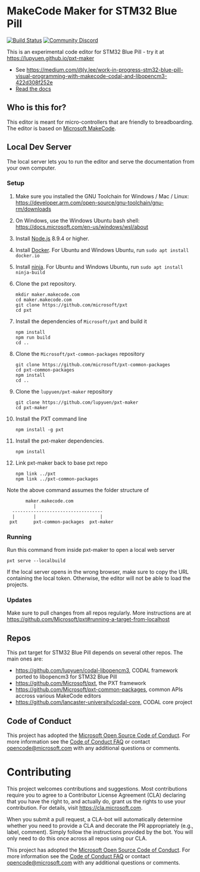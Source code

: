 # MakeCode Maker for STM32 Blue Pill

[![Build Status](https://travis-ci.org/Microsoft/pxt-maker.svg?branch=master)](https://travis-ci.org/Microsoft/pxt-maker)
[![Community Discord](https://img.shields.io/discord/448979533891371018.svg)](https://aka.ms/makecodecommunity)

This is an experimental code editor for STM32 Blue Pill - try it at https://lupyuen.github.io/pxt-maker

* See https://medium.com/@ly.lee/work-in-progress-stm32-blue-pill-visual-programming-with-makecode-codal-and-libopencm3-422d308f252e
* [Read the docs](https://maker.makecode.com/about)

## Who is this for?

This editor is meant for micro-controllers that are friendly to breadboarding. The editor is based on [Microsoft MakeCode](https://makecode.com).

## Local Dev Server

The local server lets you to run the editor and serve the documentation from your own computer.

### Setup

1. Make sure you installed the GNU Toolchain for Windows / Mac / Linux: https://developer.arm.com/open-source/gnu-toolchain/gnu-rm/downloads

1. On Windows, use the Windows Ubuntu bash shell: https://docs.microsoft.com/en-us/windows/wsl/about

1. Install [Node.js](https://nodejs.org/) 8.9.4 or higher.

1. Install [Docker](https://www.docker.com/). For Ubuntu and Windows Ubuntu, run `sudo apt install docker.io`

1. Install [ninja](https://ninja-build.org/). For Ubuntu and Windows Ubuntu, run `sudo apt install ninja-build`

1. Clone the pxt repository.

       mkdir maker.makecode.com
       cd maker.makecode.com
       git clone https://github.com/microsoft/pxt
       cd pxt

1. Install the dependencies of ``Microsoft/pxt`` and build it

       npm install
       npm run build
       cd ..

1. Clone the ``Microsoft/pxt-common-packages`` repository

       git clone https://github.com/microsoft/pxt-common-packages
       cd pxt-common-packages
       npm install
       cd ..

1. Clone the ``lupyuen/pxt-maker`` repository

       git clone https://github.com/lupyuen/pxt-maker
       cd pxt-maker

1. Install the PXT command line

       npm install -g pxt

1. Install the pxt-maker dependencies.

       npm install

1. Link pxt-maker back to base pxt repo

       npm link ../pxt
       npm link ../pxt-common-packages
       
Note the above command assumes the folder structure of   

```
       maker.makecode.com
          |
  ----------------------------------
  |       |                        |
 pxt      pxt-common-packages  pxt-maker
```

### Running

Run this command from inside pxt-maker to open a local web server
```
pxt serve --localbuild 
```
If the local server opens in the wrong browser, make sure to copy the URL containing the local token. 
Otherwise, the editor will not be able to load the projects.

### Updates

Make sure to pull changes from all repos regularly. More instructions are at https://github.com/Microsoft/pxt#running-a-target-from-localhost

## Repos 

This pxt target for STM32 Blue Pill depends on several other repos. The main ones are:
- https://github.com/lupyuen/codal-libopencm3, CODAL framework ported to libopencm3 for STM32 Blue Pill
- https://github.com/Microsoft/pxt, the PXT framework
- https://github.com/Microsoft/pxt-common-packages, common APIs accross various MakeCode editors
- https://github.com/lancaster-university/codal-core, CODAL core project

## Code of Conduct

This project has adopted the [Microsoft Open Source Code of Conduct](https://opensource.microsoft.com/codeofconduct/). For more information see the [Code of Conduct FAQ](https://opensource.microsoft.com/codeofconduct/faq/) or contact [opencode@microsoft.com](mailto:opencode@microsoft.com) with any additional questions or comments.

# Contributing

This project welcomes contributions and suggestions.  Most contributions require you to agree to a
Contributor License Agreement (CLA) declaring that you have the right to, and actually do, grant us
the rights to use your contribution. For details, visit https://cla.microsoft.com.

When you submit a pull request, a CLA-bot will automatically determine whether you need to provide
a CLA and decorate the PR appropriately (e.g., label, comment). Simply follow the instructions
provided by the bot. You will only need to do this once across all repos using our CLA.

This project has adopted the [Microsoft Open Source Code of Conduct](https://opensource.microsoft.com/codeofconduct/).
For more information see the [Code of Conduct FAQ](https://opensource.microsoft.com/codeofconduct/faq/) or
contact [opencode@microsoft.com](mailto:opencode@microsoft.com) with any additional questions or comments.
